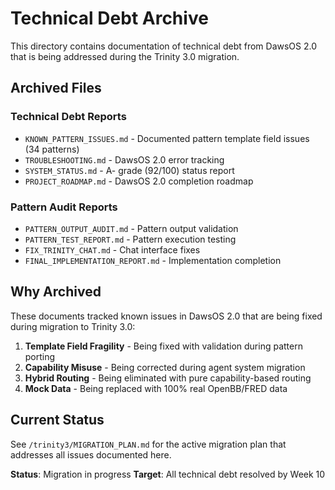# Technical Debt Archive

This directory contains documentation of technical debt from DawsOS 2.0 that is being addressed during the Trinity 3.0 migration.

## Archived Files

### Technical Debt Reports
- `KNOWN_PATTERN_ISSUES.md` - Documented pattern template field issues (34 patterns)
- `TROUBLESHOOTING.md` - DawsOS 2.0 error tracking
- `SYSTEM_STATUS.md` - A- grade (92/100) status report
- `PROJECT_ROADMAP.md` - DawsOS 2.0 completion roadmap

### Pattern Audit Reports
- `PATTERN_OUTPUT_AUDIT.md` - Pattern output validation
- `PATTERN_TEST_REPORT.md` - Pattern execution testing
- `FIX_TRINITY_CHAT.md` - Chat interface fixes
- `FINAL_IMPLEMENTATION_REPORT.md` - Implementation completion

## Why Archived

These documents tracked known issues in DawsOS 2.0 that are being fixed during migration to Trinity 3.0:

1. **Template Field Fragility** - Being fixed with validation during pattern porting
2. **Capability Misuse** - Being corrected during agent system migration
3. **Hybrid Routing** - Being eliminated with pure capability-based routing
4. **Mock Data** - Being replaced with 100% real OpenBB/FRED data

## Current Status

See `/trinity3/MIGRATION_PLAN.md` for the active migration plan that addresses all issues documented here.

**Status**: Migration in progress
**Target**: All technical debt resolved by Week 10

